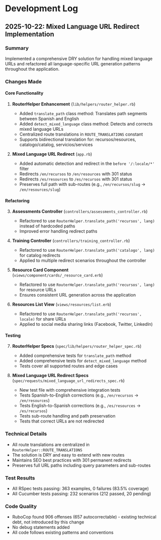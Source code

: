 # Development Log

## 2025-10-22: Mixed Language URL Redirect Implementation

### Summary
Implemented a comprehensive DRY solution for handling mixed language URLs and refactored all language-specific URL generation patterns throughout the application.

### Changes Made

#### Core Functionality
1. **RouterHelper Enhancement** (`lib/helpers/router_helper.rb`)
   - Added `translate_path` class method: Translates path segments between Spanish and English
   - Added `detect_mixed_language` class method: Detects and corrects mixed language URLs
   - Centralized route translations in `ROUTE_TRANSLATIONS` constant
   - Supports bidirectional translation for: recursos/resources, catalogo/catalog, servicios/services

2. **Mixed Language URL Redirect** (`app.rb`)
   - Added automatic detection and redirect in the `before '/:locale/*'` filter
   - Redirects `/en/recursos` to `/en/resources` with 301 status
   - Redirects `/es/resources` to `/es/recursos` with 301 status
   - Preserves full path with sub-routes (e.g., `/en/recursos/slug` → `/en/resources/slug`)

#### Refactoring
3. **Assessments Controller** (`controllers/assessments_controller.rb`)
   - Refactored to use `RouterHelper.translate_path('recursos', lang)` instead of hardcoded paths
   - Improved error handling redirect paths

4. **Training Controller** (`controllers/training_controller.rb`)
   - Refactored to use `RouterHelper.translate_path('catalogo', lang)` for catalog redirects
   - Applied to multiple redirect scenarios throughout the controller

5. **Resource Card Component** (`views/component/cards/_resource_card.erb`)
   - Refactored to use `RouterHelper.translate_path('recursos', lang)` for resource URLs
   - Ensures consistent URL generation across the application

6. **Resources List View** (`views/resources/list.erb`)
   - Refactored to use `RouterHelper.translate_path('recursos', locale)` for share URLs
   - Applied to social media sharing links (Facebook, Twitter, LinkedIn)

#### Testing
7. **RouterHelper Specs** (`spec/lib/helpers/router_helper_spec.rb`)
   - Added comprehensive tests for `translate_path` method
   - Added comprehensive tests for `detect_mixed_language` method
   - Tests cover all supported routes and edge cases

8. **Mixed Language URL Redirect Specs** (`spec/requests/mixed_language_url_redirects_spec.rb`)
   - New test file with comprehensive integration tests
   - Tests Spanish-to-English corrections (e.g., `/en/recursos` → `/en/resources`)
   - Tests English-to-Spanish corrections (e.g., `/es/resources` → `/es/recursos`)
   - Tests sub-route handling and path preservation
   - Tests that correct URLs are not redirected

### Technical Details
- All route translations are centralized in `RouterHelper::ROUTE_TRANSLATIONS`
- The solution is DRY and easy to extend with new routes
- Maintains SEO best practices with 301 permanent redirects
- Preserves full URL paths including query parameters and sub-routes

### Test Results
- All RSpec tests passing: 363 examples, 0 failures (83.5% coverage)
- All Cucumber tests passing: 232 scenarios (212 passed, 20 pending)

### Code Quality
- RuboCop found 906 offenses (657 autocorrectable) - existing technical debt, not introduced by this change
- No debug statements added
- All code follows existing patterns and conventions
